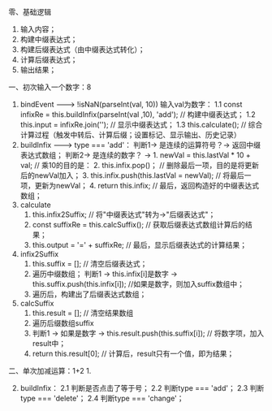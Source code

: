 零、基础逻辑
1. 输入内容；
2. 构建中缀表达式；
3. 构建后缀表达式（由中缀表达式转化）；
4. 计算后缀表达式；
5. 输出结果；

一、初次输入一个数字：8
1. bindEvent ---> !isNaN(parseInt(val, 10)) 输入val为数字：
    1.1 const infixRe = this.buildInfix(parseInt(val ,10), 'add');  // 构建中缀表达式；
    1.2 this.input = infixRe.join('');  // 显示中缀表达式；
    1.3 this.calculate();               // 综合计算过程（触发中转后、计算后缀；设置标记、显示输出、历史记录）
2. buildInfix ---> type === 'add'：
    判断1-> 是连续的运算符号？-> 返回中缀表达式数组；
    判断2-> 是连续的数字？ -> 
        1. newVal = this.lastVal * 10 + val;        // 乘10的目的是：
        2. this.infix.pop()；                       // 删除最后一项，目的是将更新后的newVal加入；
        3. this.infix.push(this.lastVal = newVal);  // 将最后一项，更新为newVal；
        4. return this.infix;                       // 最后，返回构造好的中缀表达式数组；
3. calculate
    1. this.infix2Suffix;                           // 将"中缀表达式"转为->"后缀表达式"；
    2. const suffixRe = this.calcSuffix();          // 获取后缀表达式数组计算后的结果；
    3. this.output = '=' + suffixRe;                // 最后，显示后缀表达式的计算结果；
4. infix2Suffix
    1. this.suffix = [];                            // 清空后缀表达式；
    2. 遍历中缀数组；
        判断1 -> this.infix[i]是数字
              -> this.suffix.push(this.infix[i]);   //如果是数字，则加入suffix数组中；
    3. 遍历后，构建出了后缀表达式数组；
5. calcSuffix
    1. this.result = [];                            // 清空结果数组
    2. 遍历后缀数组suffix
    3. 判断1 -> 如果是数字 -> this.result.push(this.suffix[i]); // 将数字项，加入result中；
    4. return this.result[0];                       // 计算后，result只有一个值，即为结果；


二、单次加减运算：1+2
1. 













2. buildInfix：
    2.1 判断是否点击了等于号；
    2.2 判断type === 'add'；
    2.3 判断type === 'delete'；
    2.4 判断type === 'change'；